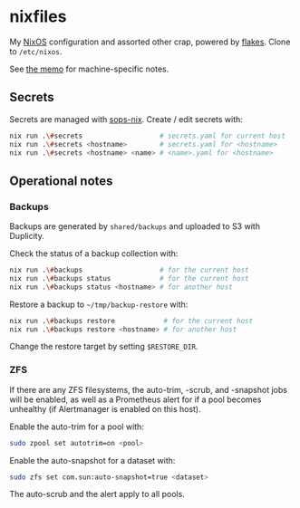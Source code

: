 nixfiles
========

My [NixOS][] configuration and assorted other crap, powered by
[flakes][].  Clone to `/etc/nixos`.

See [the memo][] for machine-specific notes.

[NixOS]: https://nixos.org
[flakes]: https://nixos.wiki/wiki/Flakes
[the memo]: https://memo.barrucadu.co.uk/machines.html


Secrets
-------

Secrets are managed with [sops-nix][].  Create / edit secrets with:

```bash
nix run .\#secrets                   # secrets.yaml for current host
nix run .\#secrets <hostname>        # secrets.yaml for <hostname>
nix run .\#secrets <hostname> <name> # <name>.yaml for <hostname>
```

[sops-nix]: https://github.com/Mic92/sops-nix


Operational notes
-----------------

### Backups

Backups are generated by `shared/backups` and uploaded to S3 with Duplicity.

Check the status of a backup collection with:

```bash
nix run .\#backups                   # for the current host
nix run .\#backups status            # for the current host
nix run .\#backups status <hostname> # for another host
```

Restore a backup to `~/tmp/backup-restore` with:

```bash
nix run .\#backups restore            # for the current host
nix run .\#backups restore <hostname> # for another host
```

Change the restore target by setting `$RESTORE_DIR`.

### ZFS

If there are any ZFS filesystems, the auto-trim, -scrub, and -snapshot jobs will
be enabled, as well as a Prometheus alert for if a pool becomes unhealthy (if
Alertmanager is enabled on this host).

Enable the auto-trim for a pool with:

```bash
sudo zpool set autotrim=on <pool>
```

Enable the auto-snapshot for a dataset with:

```bash
sudo zfs set com.sun:auto-snapshot=true <dataset>
```

The auto-scrub and the alert apply to all pools.
